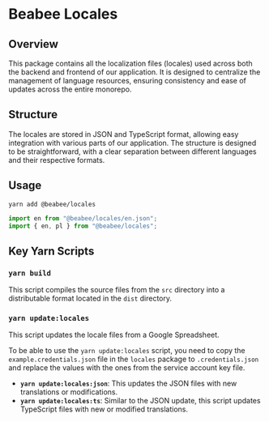 # Beabee Locales

## Overview

This package contains all the localization files (locales) used across both the
backend and frontend of our application. It is designed to centralize the
management of language resources, ensuring consistency and ease of updates
across the entire monorepo.

## Structure

The locales are stored in JSON and TypeScript format, allowing easy integration
with various parts of our application. The structure is designed to be
straightforward, with a clear separation between different languages and their
respective formats.

## Usage

```
yarn add @beabee/locales
```

```ts
import en from "@beabee/locales/en.json";
import { en, pl } from "@beabee/locales";
```

## Key Yarn Scripts

### `yarn build`

This script compiles the source files from the `src` directory into a
distributable format located in the `dist` directory.

### `yarn update:locales`

This script updates the locale files from a Google Spreadsheet.

To be able to use the `yarn update:locales` script, you need to copy the
`example.credentials.json` file in the `locales` package to `.credentials.json`
and replace the values with the ones from the service account key file.

- **`yarn update:locales:json`**: This updates the JSON files with new
  translations or modifications.
- **`yarn update:locales:ts`**: Similar to the JSON update, this script updates
  TypeScript files with new or modified translations.
